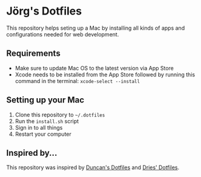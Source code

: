 # Jörg's Dotfiles

This repository helps seting up a Mac by installing all kinds of apps and configurations needed for web development.

## Requirements

- Make sure to update Mac OS to the latest version via App Store
- Xcode needs to be installed from the App Store followed by running this command in the terminal: `xcode-select --install`

## Setting up your Mac

1. Clone this repository to `~/.dotfiles`
2. Run the `install.sh` script
3. Sign in to all things
4. Restart your computer

## Inspired by...

This repository was inspired by [Duncan's Dotfiles](https://github.com/damcclean/dotfiles) and [Dries' Dotfiles](https://github.com/driesvints/dotfiles).
